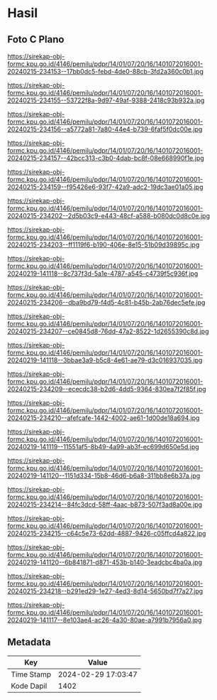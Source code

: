 # Hasil

## Foto C Plano

https://sirekap-obj-formc.kpu.go.id/4146/pemilu/pdpr/14/01/07/20/16/1401072016001-20240215-234153--17bb0dc5-febd-4de0-88cb-3fd2a360c0b1.jpg

https://sirekap-obj-formc.kpu.go.id/4146/pemilu/pdpr/14/01/07/20/16/1401072016001-20240215-234155--53722f8a-9d97-49af-9388-2418c93b932a.jpg

https://sirekap-obj-formc.kpu.go.id/4146/pemilu/pdpr/14/01/07/20/16/1401072016001-20240215-234156--a5772a81-7a80-44e4-b739-6faf5f0dc00e.jpg

https://sirekap-obj-formc.kpu.go.id/4146/pemilu/pdpr/14/01/07/20/16/1401072016001-20240215-234157--42bcc313-c3b0-4dab-bc8f-08e668990f1e.jpg

https://sirekap-obj-formc.kpu.go.id/4146/pemilu/pdpr/14/01/07/20/16/1401072016001-20240215-234159--f95426e6-93f7-42a9-adc2-19dc3ae01a05.jpg

https://sirekap-obj-formc.kpu.go.id/4146/pemilu/pdpr/14/01/07/20/16/1401072016001-20240215-234202--2d5b03c9-e443-48cf-a588-b080dc0d8c0e.jpg

https://sirekap-obj-formc.kpu.go.id/4146/pemilu/pdpr/14/01/07/20/16/1401072016001-20240215-234203--ff1119f6-b190-406e-8e15-51b09d39895c.jpg

https://sirekap-obj-formc.kpu.go.id/4146/pemilu/pdpr/14/01/07/20/16/1401072016001-20240219-141118--8c737f3d-5a1e-4787-a545-c4739f5c936f.jpg

https://sirekap-obj-formc.kpu.go.id/4146/pemilu/pdpr/14/01/07/20/16/1401072016001-20240215-234206--dba9bd79-f4d5-4c81-b45b-2ab76dec5efe.jpg

https://sirekap-obj-formc.kpu.go.id/4146/pemilu/pdpr/14/01/07/20/16/1401072016001-20240215-234207--ce0845d8-76dd-47a2-8522-1d2655390c8d.jpg

https://sirekap-obj-formc.kpu.go.id/4146/pemilu/pdpr/14/01/07/20/16/1401072016001-20240219-141118--3bbae3a9-b5c8-4e61-ae79-d3c016937035.jpg

https://sirekap-obj-formc.kpu.go.id/4146/pemilu/pdpr/14/01/07/20/16/1401072016001-20240215-234209--ececdc38-b2d6-4dd5-9364-830ea7f2f85f.jpg

https://sirekap-obj-formc.kpu.go.id/4146/pemilu/pdpr/14/01/07/20/16/1401072016001-20240215-234210--afefcafe-1442-4002-ae61-1d00de18a694.jpg

https://sirekap-obj-formc.kpu.go.id/4146/pemilu/pdpr/14/01/07/20/16/1401072016001-20240219-141119--11551af5-8b49-4a99-ab3f-ec699d650e5d.jpg

https://sirekap-obj-formc.kpu.go.id/4146/pemilu/pdpr/14/01/07/20/16/1401072016001-20240219-141120--1151d334-15b8-46d6-b6a8-311bb8e6b37a.jpg

https://sirekap-obj-formc.kpu.go.id/4146/pemilu/pdpr/14/01/07/20/16/1401072016001-20240215-234214--84fc3dcd-58ff-4aac-b873-507f3ad8a00e.jpg

https://sirekap-obj-formc.kpu.go.id/4146/pemilu/pdpr/14/01/07/20/16/1401072016001-20240215-234215--c64c5e73-62dd-4887-9426-c05ffcd4a822.jpg

https://sirekap-obj-formc.kpu.go.id/4146/pemilu/pdpr/14/01/07/20/16/1401072016001-20240219-141120--6b841871-d871-453b-b140-3eadcbc4ba0a.jpg

https://sirekap-obj-formc.kpu.go.id/4146/pemilu/pdpr/14/01/07/20/16/1401072016001-20240215-234218--b291ed29-1e27-4ed3-8d14-5650bd7f7a27.jpg

https://sirekap-obj-formc.kpu.go.id/4146/pemilu/pdpr/14/01/07/20/16/1401072016001-20240219-141117--8e103ae4-ac26-4a30-80ae-a7991b7956a0.jpg


## Metadata

| Key        | Value               |
| ---------- | ------------------- |
| Time Stamp | 2024-02-29 17:03:47 |
| Kode Dapil | 1402                |



